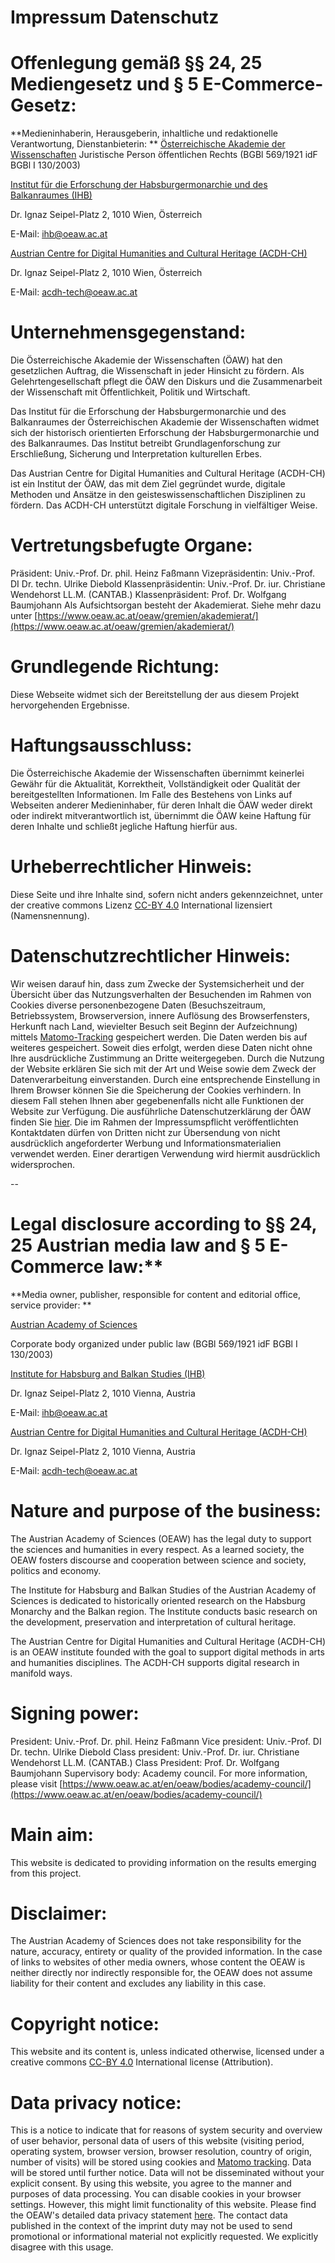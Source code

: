 # Impressum Datenschutz

# Offenlegung gemäß §§ 24, 25 Mediengesetz und § 5 E-Commerce-Gesetz:

**Medieninhaberin, Herausgeberin, inhaltliche und redaktionelle Verantwortung, Dienstanbieterin: **
[Österreichische Akademie der Wissenschaften](https://www.oeaw.ac.at/) Juristische Person
öffentlichen Rechts (BGBl 569/1921 idF BGBl I 130/2003)

[Institut für die Erforschung der Habsburgermonarchie und des Balkanraumes (IHB)](https://www.oeaw.ac.at/ihb/)

Dr. Ignaz Seipel-Platz 2, 1010 Wien, Österreich

E-Mail: [ihb@oeaw.ac.at](mailto:ihb@oeaw.ac.at)

[Austrian Centre for Digital Humanities and Cultural Heritage (ACDH-CH)](https://acdh.oeaw.ac.at/)

Dr. Ignaz Seipel-Platz 2, 1010 Wien, Österreich

E-Mail: [acdh-tech@oeaw.ac.at](mailto:acdh-tech@oeaw.ac.at)

# Unternehmensgegenstand:

Die Österreichische Akademie der Wissenschaften (ÖAW) hat den gesetzlichen Auftrag, die Wissenschaft
in jeder Hinsicht zu fördern. Als Gelehrtengesellschaft pflegt die ÖAW den Diskurs und die
Zusammenarbeit der Wissenschaft mit Öffentlichkeit, Politik und Wirtschaft.

Das Institut für die Erforschung der Habsburgermonarchie und des Balkanraumes der Österreichischen
Akademie der Wissenschaften widmet sich der historisch orientierten Erforschung der
Habsburgermonarchie und des Balkanraumes. Das Institut betreibt Grundlagenforschung zur
Erschließung, Sicherung und Interpretation kulturellen Erbes.

Das Austrian Centre for Digital Humanities and Cultural Heritage (ACDH-CH) ist ein Institut der ÖAW,
das mit dem Ziel gegründet wurde, digitale Methoden und Ansätze in den geisteswissenschaftlichen
Disziplinen zu fördern. Das ACDH-CH unterstützt digitale Forschung in vielfältiger Weise.

# Vertretungsbefugte Organe:

Präsident: Univ.-Prof. Dr. phil. Heinz Faßmann Vizepräsidentin: Univ.-Prof. DI Dr. techn. Ulrike
Diebold Klassenpräsidentin: Univ.-Prof. Dr. iur. Christiane Wendehorst LL.M. (CANTAB.)
Klassenpräsident: Prof. Dr. Wolfgang Baumjohann Als Aufsichtsorgan besteht der Akademierat. Siehe
mehr dazu unter
[https://www.oeaw.ac.at/oeaw/gremien/akademierat/](https://www.oeaw.ac.at/oeaw/gremien/akademierat/)

# Grundlegende Richtung:

Diese Webseite widmet sich der Bereitstellung der aus diesem Projekt hervorgehenden Ergebnisse.

# Haftungsausschluss:

Die Österreichische Akademie der Wissenschaften übernimmt keinerlei Gewähr für die Aktualität,
Korrektheit, Vollständigkeit oder Qualität der bereitgestellten Informationen. Im Falle des
Bestehens von Links auf Webseiten anderer Medieninhaber, für deren Inhalt die ÖAW weder direkt oder
indirekt mitverantwortlich ist, übernimmt die ÖAW keine Haftung für deren Inhalte und schließt
jegliche Haftung hierfür aus.

# Urheberrechtlicher Hinweis:

Diese Seite und ihre Inhalte sind, sofern nicht anders gekennzeichnet, unter der creative commons
Lizenz [CC-BY 4.0](http://creativecommons.org/licenses/by/4.0/) International lizensiert
(Namensnennung).

# Datenschutzrechtlicher Hinweis:

Wir weisen darauf hin, dass zum Zwecke der Systemsicherheit und der Übersicht über das
Nutzungsverhalten der Besuchenden im Rahmen von Cookies diverse personenbezogene Daten
(Besuchszeitraum, Betriebssystem, Browserversion, innere Auflösung des Browserfensters, Herkunft
nach Land, wievielter Besuch seit Beginn der Aufzeichnung) mittels
[Matomo-Tracking](https://matomo.org/) gespeichert werden. Die Daten werden bis auf weiteres
gespeichert. Soweit dies erfolgt, werden diese Daten nicht ohne Ihre ausdrückliche Zustimmung an
Dritte weitergegeben. Durch die Nutzung der Website erklären Sie sich mit der Art und Weise sowie
dem Zweck der Datenverarbeitung einverstanden. Durch eine entsprechende Einstellung in Ihrem Browser
können Sie die Speicherung der Cookies verhindern. In diesem Fall stehen Ihnen aber gegebenenfalls
nicht alle Funktionen der Website zur Verfügung. Die ausführliche Datenschutzerklärung der ÖAW
finden Sie [hier](https://www.oeaw.ac.at/oeaw/datenschutz/). Die im Rahmen der Impressumspflicht
veröffentlichten Kontaktdaten dürfen von Dritten nicht zur Übersendung von nicht ausdrücklich
angeforderter Werbung und Informationsmaterialien verwendet werden. Einer derartigen Verwendung wird
hiermit ausdrücklich widersprochen.

--

# Legal disclosure according to §§ 24, 25 Austrian media law and § 5 E-Commerce law:\*\*

**Media owner, publisher, responsible for content and editorial office, service provider: **

[Austrian Academy of Sciences](https://www.oeaw.ac.at/en/)

Corporate body organized under public law (BGBl 569/1921 idF BGBl I 130/2003)

[Institute for Habsburg and Balkan Studies (IHB)](https://www.oeaw.ac.at/ihb/)

Dr. Ignaz Seipel-Platz 2, 1010 Vienna, Austria

E-Mail: [ihb@oeaw.ac.at](mailto:ihb@oeaw.ac.at)

[Austrian Centre for Digital Humanities and Cultural Heritage (ACDH-CH)](https://www.oeaw.ac.at/acdh)

Dr. Ignaz Seipel-Platz 2, 1010 Vienna, Austria

E-Mail: [acdh-tech@oeaw.ac.at](mailto:acdh-tech@oeaw.ac.at)

# Nature and purpose of the business:

The Austrian Academy of Sciences (OEAW) has the legal duty to support the sciences and humanities in
every respect. As a learned society, the OEAW fosters discourse and cooperation between science and
society, politics and economy.

The Institute for Habsburg and Balkan Studies of the Austrian Academy of Sciences is dedicated to
historically oriented research on the Habsburg Monarchy and the Balkan region. The Institute
conducts basic research on the development, preservation and interpretation of cultural heritage.

The Austrian Centre for Digital Humanities and Cultural Heritage (ACDH-CH) is an OEAW institute
founded with the goal to support digital methods in arts and humanities disciplines. The ACDH-CH
supports digital research in manifold ways.

# Signing power:

President: Univ.-Prof. Dr. phil. Heinz Faßmann Vice president: Univ.-Prof. DI Dr. techn. Ulrike
Diebold Class president: Univ.-Prof. Dr. iur. Christiane Wendehorst LL.M. (CANTAB.) Class President:
Prof. Dr. Wolfgang Baumjohann Supervisory body: Academy council. For more information, please visit
[https://www.oeaw.ac.at/en/oeaw/bodies/academy-council/](https://www.oeaw.ac.at/en/oeaw/bodies/academy-council/)

# Main aim:

This website is dedicated to providing information on the results emerging from this project.

# Disclaimer:

The Austrian Academy of Sciences does not take responsibility for the nature, accuracy, entirety or
quality of the provided information. In the case of links to websites of other media owners, whose
content the OEAW is neither directly nor indirectly responsible for, the OEAW does not assume
liability for their content and excludes any liability in this case.

# Copyright notice:

This website and its content is, unless indicated otherwise, licensed under a creative commons
[CC-BY 4.0](http://creativecommons.org/licenses/by/4.0/) International license (Attribution).

# Data privacy notice:

This is a notice to indicate that for reasons of system security and overview of user behavior,
personal data of users of this website (visiting period, operating system, browser version, browser
resolution, country of origin, number of visits) will be stored using cookies and
[Matomo tracking](https://matomo.org/). Data will be stored until further notice. Data will not be
disseminated without your explicit consent. By using this website, you agree to the manner and
purposes of data processing. You can disable cookies in your browser settings. However, this might
limit functionality of this website. Please find the OEAW's detailed data privacy statement
[here](https://www.oeaw.ac.at/en/oeaw/data-protection/). The contact data published in the context
of the imprint duty may not be used to send promotional or informational material not explicitly
requested. We explicitly disagree with this usage.
